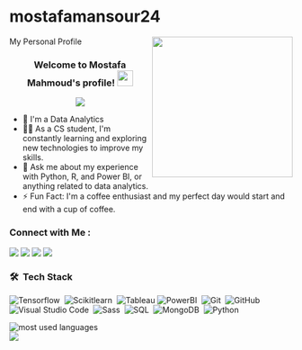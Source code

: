 # mostafamansour24
My Personal Profile
<img width="250" align="right" src="https://c.tenor.com/_DOBjnGspYAAAAAM/code-coding.gif">

<h3 align="center">
  Welcome to Mostafa Mahmoud's profile!
  <img src="https://media.giphy.com/media/hvRJCLFzcasrR4ia7z/giphy.gif" width="28">
</h3>

<!-- Typing SVG by DenverCoder1 - https://github.com/DenverCoder1/readme-typing-svg -->
<p align="center">
  <a href="https://github.com/DenverCoder1/readme-typing-svg"><img src="https://readme-typing-svg.herokuapp.com/?lines=Data%20Analytics%20;Always%20learning%20new%20things&font=Fira%20Code&center=true&width=440&height=45&color=f75c7e&vCenter=true&size=22"></a>
</p> 

- 🏢 I'm a Data Analytics 
- 👨‍💻 As a CS student, I'm constantly learning and exploring new technologies to improve my skills.
- 💬 Ask me about my experience with Python, R, and Power BI, or anything related to data analytics.
- ⚡ Fun Fact: I'm a coffee enthusiast and my perfect day would start and end with a cup of coffee.



### Connect with Me :

<a href="https://t.me/Mostafa Mansour" target="_blank"><img src="https://img.shields.io/badge/-Mostafa%20Mansour-0077B5?style=for-the-badge&logo=Linkedin&logoColor=white"/></a>
<a href="https://t.me/Mostafa Mansour" target="_blank"><img src="https://img.shields.io/badge/-Mostafa%20Mansour-0077B5?style=for-the-badge&logo=Telegram&logoColor=white"/></a>
<a href="https://t.me/Mostafa Mansour" target="_blank"><img src="https://img.shields.io/badge/-Mostafa%20Mansour-0077B5?style=for-the-badge&logo=WhatsApp&logoColor=white"/></a>
<a href="https://t.me/Mostafa Mansour" target="_blank"><img src="https://img.shields.io/badge/-Mostafa%20Mansour-0077B5?style=for-the-badge&logo=Facebook&logoColor=white"/></a>
### 🛠 &nbsp;Tech Stack
![Tensorflow](https://img.shields.io/badge/-Tensorflow-05122A?style=flat&logo=Tensorflow)&nbsp;
![Scikitlearn](https://img.shields.io/badge/-Scikitlearn-05122A?style=flat&logo=Scikitlearn&logoColor=563D7C)&nbsp;
![Tableau](https://img.shields.io/badge/-Tableau-05122A?style=flat&logo=Tableau)
![PowerBI](https://img.shields.io/badge/-PowerBI-05122A?style=flat&logo=PowerBI&logoColor=339933)&nbsp;
![Git](https://img.shields.io/badge/-Git-05122A?style=flat&logo=git)&nbsp;
![GitHub](https://img.shields.io/badge/-GitHub-05122A?style=flat&logo=github)&nbsp;
![Visual Studio Code](https://img.shields.io/badge/-Visual%20Studio%20Code-05122A?style=flat&logo=visual-studio-code&logoColor=007ACC)&nbsp;
![Sass](https://img.shields.io/badge/-Sass-05122A?style=flat&logo=sass)&nbsp;
![SQL](https://img.shields.io/badge/-SQL-05122A?style=flat&logo=SQL)&nbsp;
![MongoDB](https://img.shields.io/badge/-MongoDB-05122A?style=flat&logo=MongoDB)&nbsp;
![Python](https://img.shields.io/badge/-Python%20-05122A?style=flat&logo=python)&nbsp;




<img align="left" src="https://github-readme-stats.vercel.app/api/top-langs?username=yousefdergham&show_icons=true&locale=en&layout=compact&theme=radical" alt="most used languages" />
<br>
<a href="https://komarev.com/ghpvc/?username=yousefdergham&style=for-the-badge">
    <img src="https://komarev.com/ghpvc/?username=yousefdergham&style=for-the-badge">
</a>

